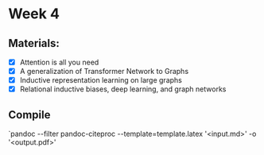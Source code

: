 # Week 4

## Materials:

 - [x] Attention is all you need
 - [x] A generalization of Transformer Network to Graphs
 - [x] Inductive representation learning on large graphs
 - [x] Relational inductive biases, deep learning, and graph networks

## Compile 
`pandoc --filter pandoc-citeproc --template=template.latex '<input.md>' -o '<output.pdf>'